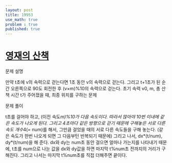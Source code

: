 ```yaml
---
layout: post
title: 19953
use_math: true
problem : true
published: true
---
```


# [영재의 산책](https://www.acmicpc.net/problem/19953)

문제 설명

만약 t초에 v의 속력으로 걷는다면 1초 동안 v의 속력으로 걷는다. 그리고 t+1초가 된 순간 오른쪽으로 90도 회전한 후 (v×m)%10의 속력으로 걷는다. 초기 속력 v0, m, 총 산책 시간 t가 주어졌을 때, 최종 위치를 구하는 문제

문제 풀이

t초를 걸어야 하고, (이전 속도*m)%10가 다음 속도이다. 따라서 많아야 10번 이내에 같은 속도가 나오게 된다. 그리고 4초마다 같은 방향으로 걷기 때문에 구해놓은 서로 다른 속도 개수*4(= num)를 해서, 그만큼 걸었을 때의 서로 다른 속도들을 구해 놓는다. (같은 속도가 한번 나오게 되면 그 다음부턴 반복되기 때문에) 그리고 나서, dx*(t/num), dy*(t/num)을 해 준다. dx와 dy는 num초 동안 걸으면 얼마나 가는지를 나타내기 때문에, t초를 num으로 나눈 값을 dx와 dy값을 하면 마지막 t%num초 전까지의 거리가 구해진다. 그리고 나서는 마지막 t%num초를 직접 더해주면 끝이다.